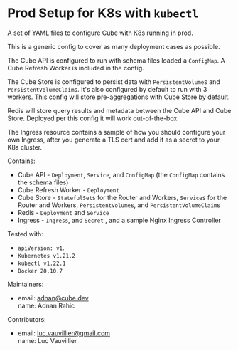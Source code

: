 # Prod Setup for K8s with `kubectl`

A set of YAML files to configure Cube with K8s running in prod.

This is a generic config to cover as many deployment cases as possible.

The Cube API is configured to run with schema files loaded a `ConfigMap`. A Cube Refresh Worker is included in the config.

The Cube Store is configured to persist data with `PersistentVolume`s and `PersistentVolumeClaim`s. It's also configured by default to run with 3 workers. This config will store pre-aggregations with Cube Store by default.

Redis will store query results and metadata between the Cube API and Cube Store. Deployed per this config it will work out-of-the-box.

The Ingress resource contains a sample of how you should configure your own Ingress, after you generate a TLS cert and add it as a secret to your K8s cluster.

Contains:
- Cube API - `Deployment`, `Service`, and `ConfigMap` (the `ConfigMap` contains the schema files)
- Cube Refresh Worker - `Deployment`
- Cube Store - `StatefulSet`s for the Router and Workers, `Service`s for the Router and Workers, `PersistentVolume`s, and `PersistentVolumeClaim`s
- Redis - `Deployment` and `Service`
- Ingress - `Ingress`, and `Secret` , and a sample Nginx Ingress Controller

Tested with:
- `apiVersion: v1`.
- `Kubernetes v1.21.2`
- `kubectl v1.22.1`
- `Docker 20.10.7`

Maintainers:
- email: adnan@cube.dev  
  name: Adnan Rahic

Contributors:
- email: luc.vauvillier@gmail.com  
  name: Luc Vauvillier
